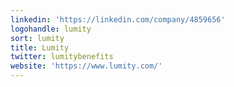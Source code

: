 ```yaml
---
linkedin: 'https://linkedin.com/company/4859656'
logohandle: lumity
sort: lumity
title: Lumity
twitter: lumitybenefits
website: 'https://www.lumity.com/'
---
```

